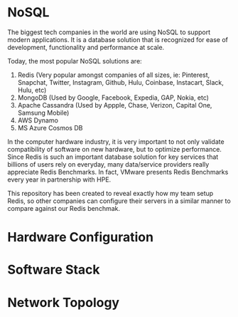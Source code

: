 # NoSQL

The biggest tech companies in the world are using NoSQL to support modern applications. It is a database solution that is recognized
for ease of development, functionality and performance at scale.

Today, the most popular NoSQL solutions are:
1. Redis (Very popular amongst companies of all sizes, ie: Pinterest, Snapchat, Twitter, Instagram, Github, Hulu, Coinbase, 
Instacart, Slack, Hulu, etc)
2. MongoDB (Used by Google, Facebook, Expedia, GAP, Nokia, etc)
3. Apache Cassandra (Used by Appple, Chase, Verizon, Capital One, Samsung Mobile)
4. AWS Dynamo
5. MS Azure Cosmos DB

In the computer hardware industry, it is very important to not only validate compatibility of software on new hardware, 
but to optimize performance. Since Redis is such an important database solution for key services that billions of users rely on everyday,
many data/service providers really appreciate Redis Benchmarks. In fact, VMware presents Redis Benchmarks every year in partnership with HPE.

This repository has been created to reveal exactly how my team setup Redis, so other companies can configure their servers in a similar manner
to compare against our Redis benchmak.

# Hardware Configuration

# Software Stack

# Network Topology
